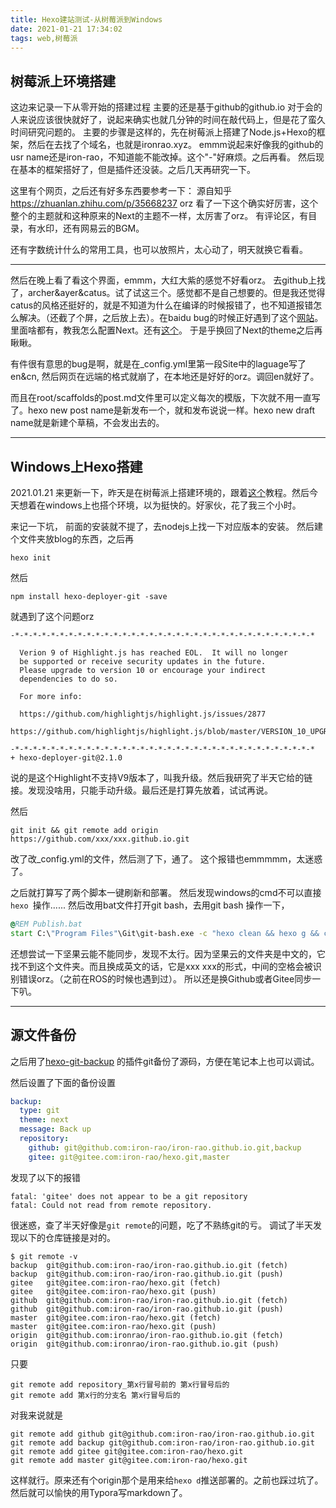 ```yaml
---
title: Hexo建站测试-从树莓派到Windows
date: 2021-01-21 17:34:02
tags: web,树莓派
---
```

## 树莓派上环境搭建

这边来记录一下从零开始的搭建过程
主要的还是基于github的github.io
对于会的人来说应该很快就好了，说起来确实也就几分钟的时间在敲代码上，但是花了蛮久时间研究问题的。
主要的步骤是这样的，先在树莓派上搭建了Node.js+Hexo的框架，然后在去找了个域名，也就是ironrao.xyz。
emmm说起来好像我的github的usr name还是iron-rao，不知道能不能改掉。这个"-"好麻烦。之后再看。
然后现在基本的框架搭好了，但是插件还没装。之后几天再研究一下。

这里有个网页，之后还有好多东西要参考一下：
源自知乎
https://zhuanlan.zhihu.com/p/35668237
orz 看了一下这个确实好厉害，这个整个的主题就和这种原来的Next的主题不一样，太厉害了orz。
有评论区，有目录，有水印，还有网易云的BGM。

还有字数统计什么的常用工具，也可以放照片，太心动了，明天就换它看看。

---

然后在晚上看了看这个界面，emmm，大红大紫的感觉不好看orz。
去github上找了，archer&ayer&catus。试了试这三个。感觉都不是自己想要的。但是我还觉得catus的风格还挺好的，就是不知道为什么在编译的时候报错了，也不知道报错怎么解决。（还截了个屏，之后放上去）。在baidu bug的时候正好遇到了这个[网站](https://www.jianshu.com/p/9f0e90cc32c2)。
里面啥都有，教我怎么配置Next。还有[这个](https://io-oi.me/tech/hexo-next-optimization/)。
于是乎换回了Next的theme之后再瞅瞅。

有件很有意思的bug是啊，就是在_config.yml里第一段Site中的laguage写了en&cn, 然后网页在远端的格式就崩了，在本地还是好好的orz。调回en就好了。

而且在root/scaffolds的post.md文件里可以定义每次的模版，下次就不用一直写了。hexo new post name是新发布一个，就和发布说说一样。hexo new draft name就是新建个草稿，不会发出去的。

---
## Windows上Hexo搭建

2021.01.21
来更新一下，昨天是在树莓派上搭建环境的，跟着[这个](https://zhuanlan.zhihu.com/p/108550672)教程。然后今天想着在windows上也搭个环境，以为挺快的。好家伙，花了我三个小时。

来记一下坑，
前面的安装就不提了，去nodejs上找一下对应版本的安装。
然后建个文件夹放blog的东西，之后再
```shell
hexo init
```
然后
```shell
npm install hexo-deployer-git -save
```
就遇到了这个问题orz
```shell
-*-*-*-*-*-*-*-*-*-*-*-*-*-*-*-*-*-*-*-*-*-*-*-*-*-*-*-*-*-*-*-*-*-*

  Verion 9 of Highlight.js has reached EOL.  It will no longer
  be supported or receive security updates in the future.
  Please upgrade to version 10 or encourage your indirect
  dependencies to do so.

  For more info:

  https://github.com/highlightjs/highlight.js/issues/2877
  https://github.com/highlightjs/highlight.js/blob/master/VERSION_10_UPGRADE.md

-*-*-*-*-*-*-*-*-*-*-*-*-*-*-*-*-*-*-*-*-*-*-*-*-*-*-*-*-*-*-*-*-*-*
+ hexo-deployer-git@2.1.0
```
说的是这个Highlight不支持V9版本了，叫我升级。然后我研究了半天它给的链接。发现没啥用，只能手动升级。最后还是打算先放着，试试再说。

然后
```shell
git init && git remote add origin https://github.com/xxx/xxx.github.io.git
```
改了改_config.yml的文件，然后测了下，通了。
这个报错也emmmmm，太迷惑了。

之后就打算写了两个脚本一键刷新和部署。
然后发现windows的cmd不可以直接`hexo `操作......
然后改用bat文件打开git bash，去用git bash 操作一下，
```bat
@REM Publish.bat
start C:\"Program Files"\Git\git-bash.exe -c "hexo clean && hexo g && cp CNAME public && hexo d"
```

还想尝试一下坚果云能不能同步，发现不太行。因为坚果云的文件夹是中文的，它找不到这个文件夹。而且换成英文的话，它是xxx xxx的形式，中间的空格会被识别错误orz。（之前在ROS的时候也遇到过）。
所以还是换Github或者Gitee同步一下叭。

---

## 源文件备份

之后用了[hexo-git-backup](https://github.com/coneycode/hexo-git-backup) 的插件git备份了源码，方便在笔记本上也可以调试。

然后设置了下面的备份设置

```yml
backup:
  type: git
  theme: next
  message: Back up 
  repository:
    github: git@github.com:iron-rao/iron-rao.github.io.git,backup
    gitee: git@gitee.com:iron-rao/hexo.git,master
```
发现了以下的报错
```log
fatal: 'gitee' does not appear to be a git repository
fatal: Could not read from remote repository.
```
很迷惑，查了半天好像是`git remote`的问题，吃了不熟练git的亏。
调试了半天发现以下的仓库链接是对的。

```log
$ git remote -v
backup  git@github.com:iron-rao/iron-rao.github.io.git (fetch)
backup  git@github.com:iron-rao/iron-rao.github.io.git (push)
gitee   git@gitee.com:iron-rao/hexo.git (fetch)
gitee   git@gitee.com:iron-rao/hexo.git (push)
github  git@github.com:iron-rao/iron-rao.github.io.git (fetch)
github  git@github.com:iron-rao/iron-rao.github.io.git (push)
master  git@gitee.com:iron-rao/hexo.git (fetch)
master  git@gitee.com:iron-rao/hexo.git (push)
origin  git@github.com:ironrao/iron-rao.github.io.git (fetch)
origin  git@github.com:ironrao/iron-rao.github.io.git (push)
```

只要

```
git remote add repository_第x行冒号前的 第x行冒号后的
git remote add 第x行的分支名 第x行冒号后的
```
对我来说就是
```
git remote add github git@github.com:iron-rao/iron-rao.github.io.git
git remote add backup git@github.com:iron-rao/iron-rao.github.io.git
git remote add gitee git@gitee.com:iron-rao/hexo.git
git remote add master git@gitee.com:iron-rao/hexo.git
```
这样就行。原来还有个origin那个是用来给`hexo d`推送部署的。之前也踩过坑了。
然后就可以愉快的用Typora写markdown了。
